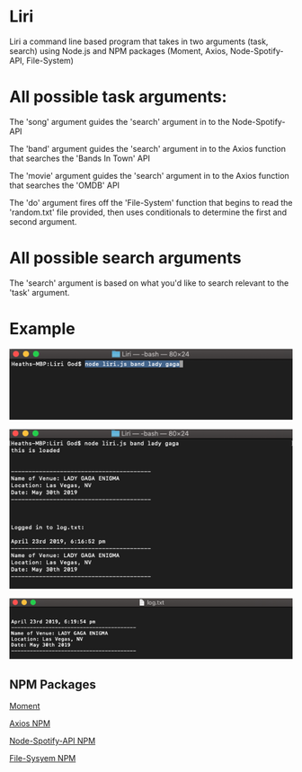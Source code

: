 # Liri

Liri a command line based program that takes in two arguments (task, search) using Node.js and NPM packages (Moment, Axios, Node-Spotify-API, File-System)

# **All possible task arguments:**

The 'song' argument guides the 'search' argument in to the Node-Spotify-API 

The 'band' argument guides the 'search' argument in to the Axios function that searches the 'Bands In Town' API

The 'movie' argument guides the 'search' argument in to the Axios function that searches the 'OMDB' API

The 'do' argument fires off the 'File-System' function that begins to read the 'random.txt' file provided, then uses conditionals to determine the first and second argument.


# **All possible search arguments**

The 'search' argument is based on what you'd like to search relevant to the 'task' argument.


# **Example**

![Example 1](./assets/imgs/liriex1.png "Command typed out with proper arguments")


![Example 2](./assets/imgs/liriex2.png "Command ran without errors")


![Example 3](./assets/imgs/liriex3.png "Inside of the log.txt file")


## **NPM Packages**

[Moment](http://momentjs.com/docs/)

[Axios NPM](https://www.npmjs.com/package/axios)

[Node-Spotify-API NPM](https://www.npmjs.com/package/node-spotify-api)

[File-Sysyem NPM](https://www.npmjs.com/package/file-system)
